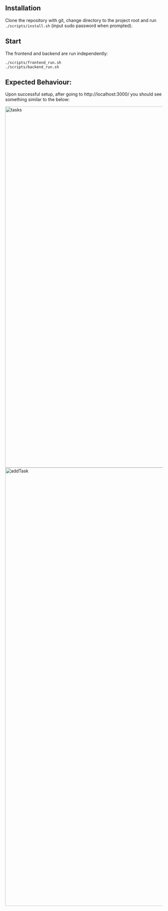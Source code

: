 ## Installation

Clone the repository with git, change directory to the project root and run `./scripts/install.sh` (input sudo password when prompted).

## Start

The frontend and backend are run independently:
```
./scripts/frontend_run.sh
./scripts/backend_run.sh
```

## Expected Behaviour:

Upon successful setup, after going to http://localhost:3000/ you should see something similar to the below:

<img width="1155" alt="tasks" src="https://user-images.githubusercontent.com/37425962/147631770-4301f4a8-5163-4ad9-adbb-2212a4fe011a.png">
<img width="1402" alt="addTask" src="https://user-images.githubusercontent.com/37425962/147631775-e1886064-8d9a-4957-9afe-ded6cd6c74b6.png">
